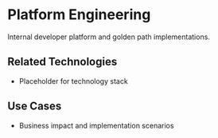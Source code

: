 # Platform Engineering

Internal developer platform and golden path implementations.

## Related Technologies
- Placeholder for technology stack

## Use Cases
- Business impact and implementation scenarios
